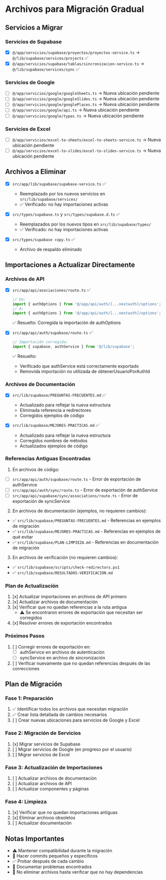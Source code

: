 # Archivos para Migración Gradual

## Servicios a Migrar

### Servicios de Supabase
- [x] `@/app/servicios/supabase/proyectos/proyectos-service.ts` → `@/lib/supabase/services/projects` ✅
- [x] `@/app/servicios/supabase/tablas/sincronizacion-service.ts` → `@/lib/supabase/services/sync` ✅

### Servicios de Google
- [ ] `@/app/servicios/google/googleSheets.ts` → Nueva ubicación pendiente
- [ ] `@/app/servicios/google/googleSlides.ts` → Nueva ubicación pendiente
- [ ] `@/app/servicios/google/googlePlaces.ts` → Nueva ubicación pendiente
- [ ] `@/app/servicios/google/api.ts` → Nueva ubicación pendiente
- [ ] `@/app/servicios/google/types.ts` → Nueva ubicación pendiente

### Servicios de Excel
- [ ] `@/app/servicios/excel-to-sheets/excel-to-sheets-service.ts` → Nueva ubicación pendiente
- [ ] `@/app/servicios/excel-to-slides/excel-to-slides-service.ts` → Nueva ubicación pendiente

## Archivos a Eliminar
- [x] `src/app/lib/supabase/supabase-service.ts` ✅
  - Reemplazado por los nuevos servicios en `src/lib/supabase/services/`
  - ✅ Verificado: no hay importaciones activas

- [x] `src/types/supabase.ts` y `src/types/supabase.d.ts` ✅
  - Reemplazados por los nuevos tipos en `src/lib/supabase/types/`
  - ✅ Verificado: no hay importaciones activas

- [x] `src/types/supabase copy.ts` ✅
  - Archivo de respaldo eliminado

## Importaciones a Actualizar Directamente

### Archivos de API
- [x] `src/app/api/asociaciones/route.ts` ✅
  ```typescript
  // De:
  import { authOptions } from '@/app/api/auth/[...nextauth]/options';
  // A:
  import { authOptions } from '@/app/api/auth/[...nextauth]/options';
  ```
  ✅ Resuelto: Corregida la importación de authOptions

- [x] `src/app/api/auth/supabase/route.ts` ✅
  ```typescript
  // Importación corregida:
  import { supabase, authService } from '@/lib/supabase';
  ```
  ✅ Resuelto:
  - Verificado que authService está correctamente exportado
  - Removida importación no utilizada de obtenerUsuarioPorAuthId

### Archivos de Documentación
- [x] `src/lib/supabase/PREGUNTAS-FRECUENTES.md` ✅
  - Actualizado para reflejar la nueva estructura
  - Eliminada referencia a redirectores
  - Corregidos ejemplos de código

- [x] `src/lib/supabase/MEJORES-PRACTICAS.md` ✅
  - Actualizado para reflejar la nueva estructura
  - Corregidos nombres de métodos
  - Actualizados ejemplos de código

### Referencias Antiguas Encontradas

1. En archivos de código:
- [ ] `src/app/api/auth/supabase/route.ts` - Error de exportación de authService
- [ ] `src/app/api/auth/sync/route.ts` - Error de exportación de authService
- [ ] `src/app/api/supabase/sync/associations/route.ts` - Error de exportación de syncService

2. En archivos de documentación (ejemplos, no requieren cambios):
- ✅ `src/lib/supabase/PREGUNTAS-FRECUENTES.md` - Referencias en ejemplos de migración
- ✅ `src/lib/supabase/MEJORES-PRACTICAS.md` - Referencias en ejemplos de qué evitar
- ✅ `src/lib/supabase/PLAN-LIMPIEZA.md` - Referencias en documentación de migración

3. En archivos de verificación (no requieren cambios):
- ✅ `src/lib/supabase/scripts/check-redirectors.ps1`
- ✅ `src/lib/supabase/RESULTADOS-VERIFICACION.md`

### Plan de Actualización
1. [x] Actualizar importaciones en archivos de API primero
2. [x] Actualizar archivos de documentación
3. [x] Verificar que no quedan referencias a la ruta antigua
   - ⚠️ Se encontraron errores de exportación que necesitan ser corregidos
4. [x] Resolver errores de exportación encontrados

### Próximos Pasos
1. [ ] Corregir errores de exportación en:
   - [ ] authService en archivos de autenticación
   - [ ] syncService en archivo de sincronización
2. [ ] Verificar nuevamente que no quedan referencias después de las correcciones

## Plan de Migración

### Fase 1: Preparación
1. ✅ Identificar todos los archivos que necesitan migración
2. ✅ Crear lista detallada de cambios necesarios
3. [ ] Crear nuevas ubicaciones para servicios de Google y Excel

### Fase 2: Migración de Servicios
1. [x] Migrar servicios de Supabase
2. [ ] Migrar servicios de Google (en progreso por el usuario)
3. [ ] Migrar servicios de Excel

### Fase 3: Actualización de Importaciones
1. [ ] Actualizar archivos de documentación
2. [ ] Actualizar archivos de API
3. [ ] Actualizar componentes y páginas

### Fase 4: Limpieza
1. [x] Verificar que no quedan importaciones antiguas
2. [x] Eliminar archivos obsoletos
3. [ ] Actualizar documentación

## Notas Importantes
- ⚠️ Mantener compatibilidad durante la migración
- 🔄 Hacer commits pequeños y específicos
- ✅ Probar después de cada cambio
- 📝 Documentar problemas encontrados
- 🚫 No eliminar archivos hasta verificar que no hay dependencias 